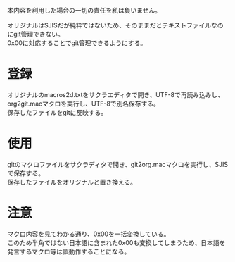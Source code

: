 本内容を利用した場合の一切の責任を私は負いません。

オリジナルはSJISだが純粋ではないため、そのままだとテキストファイルなのにgit管理できない。  
0x00に対応することでgit管理できるようにする。

# 登録
オリジナルのmacros2d.txtをサクラエディタで開き、UTF-8で再読み込みし、org2git.macマクロを実行し、UTF-8で別名保存する。  
保存したファイルをgitに反映する。

# 使用
gitのマクロファイルをサクラディタで開き、git2org.macマクロを実行し、SJISで保存する。  
保存したファイルをオリジナルと置き換える。

# 注意
マクロ内容を見てわかる通り、0x00を一括変換している。    
このため半角ではない日本語に含まれた0x00も変換してしまうため、日本語を発言するマクロ等は誤動作することになる。
